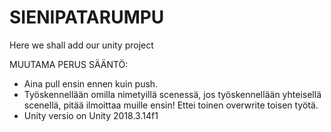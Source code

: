 # SIENIPATARUMPU
Here we shall add our unity project

MUUTAMA PERUS SÄÄNTÖ:
- Aina pull ensin ennen kuin push.
- Työskennellään omilla nimetyillä scenessä, jos työskennellään yhteisellä scenellä, pitää ilmoittaa muille ensin! Ettei toinen overwrite toisen työtä.
- Unity versio on Unity 2018.3.14f1
